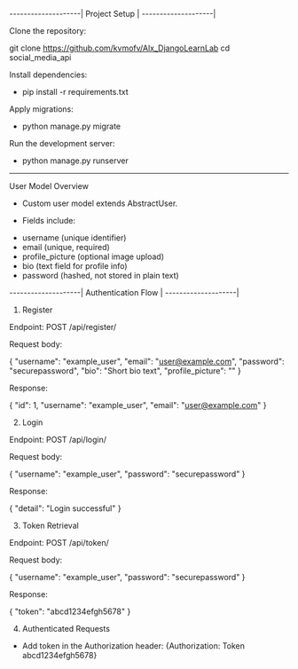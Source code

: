 --------------------|
Project Setup       |
--------------------|

Clone the repository:

git clone https://github.com/kvmofv/Alx_DjangoLearnLab
cd social_media_api

Install dependencies:

- pip install -r requirements.txt


Apply migrations:

- python manage.py migrate

Run the development server:

- python manage.py runserver
----------------------------------------------
User Model Overview

* Custom user model extends AbstractUser.

* Fields include:
- username (unique identifier)
- email (unique, required)
- profile_picture (optional image upload)
- bio (text field for profile info)
- password (hashed, not stored in plain text)

--------------------|
Authentication Flow |
--------------------|
1. Register

Endpoint: POST /api/register/

Request body:

{
  "username": "example_user",
  "email": "user@example.com",
  "password": "securepassword",
  "bio": "Short bio text",
  "profile_picture": "<file>"
}


Response:

{
  "id": 1,
  "username": "example_user",
  "email": "user@example.com"
}

2. Login

Endpoint: POST /api/login/

Request body:

{
  "username": "example_user",
  "password": "securepassword"
}


Response:

{
  "detail": "Login successful"
}

3. Token Retrieval

Endpoint: POST /api/token/

Request body:

{
  "username": "example_user",
  "password": "securepassword"
}


Response:

{
  "token": "abcd1234efgh5678"
}

4. Authenticated Requests

- Add token in the Authorization header: {Authorization: Token abcd1234efgh5678}
